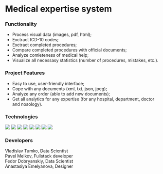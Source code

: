 # Medical expertise system 

### Functionality 
- Process visual data (images, pdf, html);
- Exctract ICD-10 codes;
- Exctract completed procedures;
- Compare completed procedures with official documents;
- Analyze comleteness of medical help;
- Visualize all necessasy statistics (number of procedures, mistakes, etc.).

### Project Features
- Easy to use, user-friendly interface;
- Cope with any documents (xml, txt, json, jpeg);
- Analyze any order (able to add new documents);
- Get all analytics for any expertise (for any hospital, department, doctor and nosology).

### Technologies 
![](https://img.shields.io/badge/javascript-%23323330.svg?style=for-the-badge&logo=javascript&logoColor=%23F7DF1E")
![](https://img.shields.io/badge/html5-%23E34F26.svg?style=for-the-badge&logo=html5&logoColor=white")
![](https://img.shields.io/badge/css3-%231572B6.svg?style=for-the-badge&logo=css3&logoColor=white")
![](https://img.shields.io/badge/node.js-%2343853D.svg?style=for-the-badge&logo=node-dot-js&logoColor=white")
![](https://img.shields.io/badge/react-%2320232a.svg?style=for-the-badge&logo=react&logoColor=%2361DAFB")
![](https://img.shields.io/badge/python-%2314354C.svg?style=for-the-badge&logo=python&logoColor=white")
![](https://img.shields.io/badge/flask-%23000.svg?style=for-the-badge&logo=flask&logoColor=white")
![](https://img.shields.io/badge/docker-%230db7ed.svg?style=for-the-badge&logo=docker&logoColor=white")

### Developers
Vladislav Tumko, Data Scientist<br/> 
Pavel Melkov, Fullstack developer<br/>
Fedor Dobryanskiy, Data Scientist<br/>
Anastasiya Emelyanova, Designer
